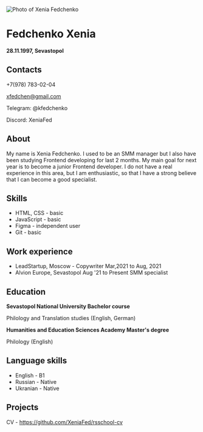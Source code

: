 ![Photo of Xenia Fedchenko](https://disk.yandex.ru/i/PBG0nO0UROOEHQ)
# Fedchenko Xenia
**28.11.1997, Sevastopol**
## Contacts
+7(978) 783-02-04

xfedchen@gmail.com


Telegram: @kfedchenko 

Discord: XeniaFed

## About
My name is Xenia Fedchenko. I used to be an SMM manager but I also have been studying Frontend developing for last 2 months. My main goal for next year is to become a junior Frontend developer. I do not have a real experience in this area, but I am enthusiastic, so that I have a strong believe that I can become a good specialist.

## Skills
+ HTML, CSS - basic
+	JavaScript - basic
+	Figma - independent user
+	Git - basic

## Work experience
+ LeadStartup, Moscow - Copywriter
  Mar,2021 to Aug, 2021
+ Alvion Europe, Sevastopol
  Aug '21 to Present SMM specialist

## Education
**Sevastopol National University Bachelor course** 

Philology and Translation studies (English, German)

**Humanities and Education Sciences Academy Master's degree**  

Philology (English)

## Language skills 
+ English - B1
+ Russian - Native
+ Ukranian - Native

## Projects
CV - https://github.com/XeniaFed/rsschool-cv
